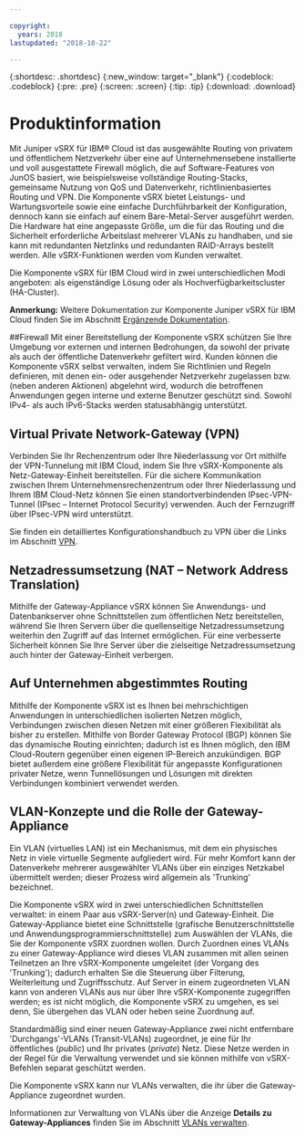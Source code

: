 ```yaml
---

copyright:
  years: 2018
lastupdated: "2018-10-22"

---
```


{:shortdesc: .shortdesc}
{:new_window: target="_blank"}
{:codeblock: .codeblock}
{:pre: .pre}
{:screen: .screen}
{:tip: .tip}
{:download: .download}

# Produktinformation
Mit Juniper vSRX für IBM® Cloud ist das ausgewählte Routing von privatem und öffentlichem Netzverkehr über eine auf Unternehmensebene installierte und voll ausgestattete Firewall möglich, die auf Software-Features von JunOS basiert, wie beispielsweise vollständige Routing-Stacks, gemeinsame Nutzung von QoS und Datenverkehr, richtlinienbasiertes Routing und VPN. Die Komponente vSRX bietet Leistungs- und Wartungsvorteile sowie eine einfache Durchführbarkeit der Konfiguration, dennoch kann sie einfach auf einem Bare-Metal-Server ausgeführt werden. Die Hardware hat eine angepasste Größe, um die für das Routing und die Sicherheit erforderliche Arbeitslast mehrerer VLANs zu handhaben, und sie kann mit redundanten Netzlinks und redundanten RAID-Arrays bestellt werden. Alle vSRX-Funktionen werden vom Kunden verwaltet.

Die Komponente vSRX für IBM Cloud wird in zwei unterschiedlichen Modi angeboten: als eigenständige Lösung oder als Hochverfügbarkeitscluster (HA-Cluster).

**Anmerkung:** Weitere Dokumentation zur Komponente Juniper vSRX für IBM Cloud finden Sie im Abschnitt [Ergänzende Dokumentation](vsrx-docs.html).

##Firewall
Mit einer Bereitstellung der Komponente vSRX schützen Sie Ihre Umgebung vor externen und internen Bedrohungen, da sowohl der private als auch der öffentliche Datenverkehr gefiltert wird. Kunden können die Komponente vSRX selbst verwalten, indem Sie Richtlinien und Regeln definieren, mit denen ein- oder ausgehender Netzverkehr zugelassen bzw. (neben anderen Aktionen) abgelehnt wird, wodurch die betroffenen Anwendungen gegen interne und externe Benutzer geschützt sind. Sowohl IPv4- als auch IPv6-Stacks werden statusabhängig unterstützt.

## Virtual Private Network-Gateway (VPN)
Verbinden Sie Ihr Rechenzentrum oder Ihre Niederlassung vor Ort mithilfe der VPN-Tunnelung mit IBM Cloud, indem Sie Ihre vSRX-Komponente als Netz-Gateway-Einheit bereitstellen. Für die sichere Kommunikation zwischen Ihrem Unternehmensrechenzentrum oder Ihrer Niederlassung und Ihrem IBM Cloud-Netz können Sie einen standortverbindenden IPsec-VPN-Tunnel (IPsec – Internet Protocol Security) verwenden. Auch der Fernzugriff über IPsec-VPN wird unterstützt.

Sie finden ein detailliertes Konfigurationshandbuch zu VPN über die Links im Abschnitt [VPN](vpn.html).

## Netzadressumsetzung (NAT – Network Address Translation)
Mithilfe der Gateway-Appliance vSRX können Sie Anwendungs- und Datenbankserver ohne Schnittstellen zum öffentlichen Netz bereitstellen, während Sie Ihren Servern über die quellenseitige Netzadressumsetzung weiterhin den Zugriff auf das Internet ermöglichen. Für eine verbesserte Sicherheit können Sie Ihre Server über die zielseitige Netzadressumsetzung auch hinter der Gateway-Einheit verbergen.

## Auf Unternehmen abgestimmtes Routing
Mithilfe der Komponente vSRX ist es Ihnen bei mehrschichtigen Anwendungen in unterschiedlichen isolierten Netzen möglich, Verbindungen zwischen diesen Netzen mit einer größeren Flexibilität als bisher zu erstellen. Mithilfe von Border Gateway Protocol (BGP) können Sie das dynamische Routing einrichten; dadurch ist es Ihnen möglich, den IBM Cloud-Routern gegenüber einen eigenen IP-Bereich anzukündigen. BGP bietet außerdem eine größere Flexibilität für angepasste Konfigurationen privater Netze, wenn Tunnellösungen und Lösungen mit direkten Verbindungen kombiniert verwendet werden.

## VLAN-Konzepte und die Rolle der Gateway-Appliance
Ein VLAN (virtuelles LAN) ist ein Mechanismus, mit dem ein physisches Netz in viele virtuelle Segmente aufgliedert wird. Für mehr Komfort kann der Datenverkehr mehrerer ausgewählter VLANs über ein einziges Netzkabel übermittelt werden; dieser Prozess wird allgemein als 'Trunking' bezeichnet.

Die Komponente vSRX wird in zwei unterschiedlichen Schnittstellen verwaltet: in einem Paar aus vSRX-Server(n) und Gateway-Einheit. Die Gateway-Appliance bietet eine Schnittstelle (grafische Benutzerschnittstelle und Anwendungsprogrammierschnittstelle) zum Auswählen der VLANs, die Sie der Komponente vSRX zuordnen wollen. Durch Zuordnen eines VLANs zu einer Gateway-Appliance wird dieses VLAN zusammen mit allen seinen Teilnetzen an Ihre vSRX-Komponente umgeleitet (der Vorgang des 'Trunking'); dadurch erhalten Sie die Steuerung über Filterung, Weiterleitung und Zugriffsschutz. Auf Server in einem zugeordneten VLAN kann von anderen VLANs aus nur über Ihre vSRX-Komponente zugegriffen werden; es ist nicht möglich, die Komponente vSRX zu umgehen, es sei denn, Sie übergehen das VLAN oder heben seine Zuordnung auf.

Standardmäßig sind einer neuen Gateway-Appliance zwei nicht entfernbare 'Durchgangs'-VLANs (Transit-VLANs) zugeordnet, je eine für Ihr öffentliches (_public_) und Ihr privates (_private_) Netz. Diese Netze werden in der Regel für die Verwaltung verwendet und sie können mithilfe von vSRX-Befehlen separat geschützt werden.

Die Komponente vSRX kann nur VLANs verwalten, die ihr über die Gateway-Appliance zugeordnet wurden.

Informationen zur Verwaltung von VLANs über die Anzeige **Details zu Gateway-Appliances** finden Sie im Abschnitt [VLANs verwalten](manage-vlans.html).
